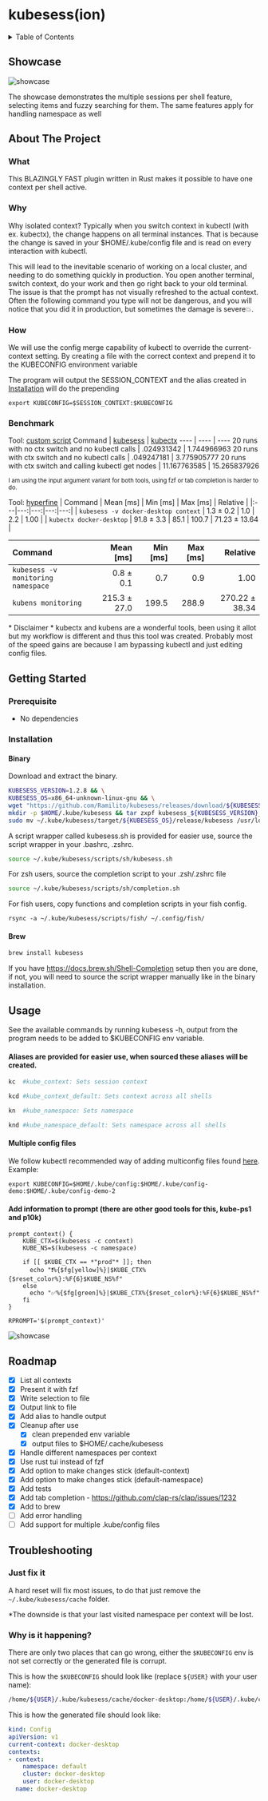 # kubesess(ion)

<details>
  <summary>Table of Contents</summary>

- [kubesess(ion)](#kubesess-ion-)
  * [Showcase](#showcase)
  * [About The Project](#about-the-project)
    + [What](#what)
    + [Why](#why)
    + [How](#how)
    + [Benchmark](#benchmark)
  * [Getting Started](#getting-started)
    + [Prerequisite](#prerequisite)
    + [Installation](#installation)
  * [Usage](#usage)
  * [Roadmap](#roadmap)
  * [Troubleshooting](#troubleshooting))

</details>

## Showcase

![showcase](https://raw.github.com/Ramilito/kubesess/main/docs/images/kubesess.gif)

The showcase demonstrates the multiple sessions per shell feature, selecting items and fuzzy searching for them.
The same features apply for handling namespace as well


## About The Project

### What

This BLAZINGLY FAST plugin written in Rust makes it possible to have one context per shell active.

### Why

Why isolated context?
Typically when you switch context in kubectl (with ex. kubectx), the change happens on all terminal instances. 
That is because the change is saved in your $HOME/.kube/config file and is read on every interaction with kubectl.

This will lead to the inevitable scenario of working on a local cluster, and needing to do something quickly in production. 
You open another terminal, switch context, do your work and then go right back to your old terminal. 
The issue is that the prompt has not visually refreshed to the actual context. 
Often the following command you type will not be dangerous, and you will notice that you did it in production, but sometimes the damage is severe💥.

### How

We will use the config merge capability of kubectl to override the current-context setting.
By creating a file with the correct context and prepend it to the KUBECONFIG environment variable 

The program will output the SESSION_CONTEXT and the alias created in <a href="#installation">Installation</a> will do the prepending
```
export KUBECONFIG=$SESSION_CONTEXT:$KUBECONFIG
```

### Benchmark

Tool: [custom script](./benches/benchmark.sh)
Command | [kubesess](https://github.com/Ramilito/kubesess) | [kubectx](https://github.com/ahmetb/kubectx/tree/master/cmd/kubectx)
---- | ---- | ----
20 runs with no ctx switch and no kubectl calls | .024931342 | 1.744966963
20 runs with ctx switch and no kubectl calls | .049247181 | 3.775905777
20 runs with ctx switch and calling kubectl get nodes | 11.167763585 | 15.265837926

<sup>I am using the input argument variant for both tools, using fzf or tab completion is harder to do.</sup>


Tool: [hyperfine](./benches/hyperfine/markdown.md)
| Command | Mean [ms] | Min [ms] | Max [ms] | Relative |
|:---|---:|---:|---:|---:|
| `kubesess -v docker-desktop context` | 1.3 ± 0.2 | 1.0 | 2.2 | 1.00 |
| `kubectx docker-desktop` | 91.8 ± 3.3 | 85.1 | 100.7 | 71.23 ± 13.64 |

| Command | Mean [ms] | Min [ms] | Max [ms] | Relative |
|:---|---:|---:|---:|---:|
| `kubesess -v monitoring namespace` | 0.8 ± 0.1 | 0.7 | 0.9 | 1.00 |
| `kubens monitoring` | 215.3 ± 27.0 | 199.5 | 288.9 | 270.22 ± 38.34 |

\* Disclaimer *
kubectx and kubens are a wonderful tools, been using it allot but my workflow is different and thus this tool was created.
Probably most of the speed gains are because I am bypassing kubectl and just editing config files.

## Getting Started

### Prerequisite

* No dependencies

### Installation

#### Binary
Download and extract the binary.
```zsh
KUBESESS_VERSION=1.2.8 && \
KUBESESS_OS=x86_64-unknown-linux-gnu && \
wget "https://github.com/Ramilito/kubesess/releases/download/${KUBESESS_VERSION}/kubesess_${KUBESESS_VERSION}_${KUBESESS_OS}.tar.gz" && \
mkdir -p $HOME/.kube/kubesess && tar zxpf kubesess_${KUBESESS_VERSION}_${KUBESESS_OS}.tar.gz -C $HOME/.kube/kubesess && \
sudo mv ~/.kube/kubesess/target/${KUBESESS_OS}/release/kubesess /usr/local/bin/kubesess
```

A script wrapper called kubesess.sh is provided for easier use, source the script wrapper in your .bashrc, .zshrc.
```zsh
source ~/.kube/kubesess/scripts/sh/kubesess.sh
```

For zsh users, source the completion script to your .zsh/.zshrc file
```zsh
source ~/.kube/kubesess/scripts/sh/completion.sh
```

For fish users, copy functions and completion scripts in your fish config.
```shell
rsync -a ~/.kube/kubesess/scripts/fish/ ~/.config/fish/
```

#### Brew
```zsh
brew install kubesess
```
If you have https://docs.brew.sh/Shell-Completion setup then you are done, if not, you will need to source the script wrapper manually like in the binary installation.

## Usage

See the available commands by running kubesess -h, output from the program needs to be added to $KUBECONFIG env variable.

#### Aliases are provided for easier use, when sourced these aliases will be created.
```zsh
kc  #kube_context: Sets session context

kcd #kube_context_default: Sets context across all shells

kn  #kube_namespace: Sets namespace

knd #kube_namespace_default: Sets namespace across all shells
```

#### Multiple config files
We follow kubectl recommended way of adding multiconfig files found [here](https://kubernetes.io/docs/tasks/access-application-cluster/configure-access-multiple-clusters/#create-a-second-configuration-file).
Example:
```
export KUBECONFIG=$HOME/.kube/config:$HOME/.kube/config-demo:$HOME/.kube/config-demo-2
```

#### Add information to prompt (there are other good tools for this, kube-ps1 and p10k)
```
prompt_context() {
    KUBE_CTX=$(kubesess -c context)
    KUBE_NS=$(kubesess -c namespace)

    if [[ $KUBE_CTX == *"prod"* ]]; then
      echo "❗%{$fg[yellow]%}|$KUBE_CTX%{$reset_color%}:%F{6}$KUBE_NS%f"
    else
      echo "✅️%{$fg[green]%}|$KUBE_CTX%{$reset_color%}:%F{6}$KUBE_NS%f"
    fi
}

RPROMPT='$(prompt_context)'
```

![showcase](https://raw.github.com/Ramilito/kubesess/main/docs/images/prompt.png)

<!-- ROADMAP -->
## Roadmap

- [x] List all contexts
- [x] Present it with fzf
- [x] Write selection to file
- [x] Output link to file
- [x] Add alias to handle output
- [x] Cleanup after use
    - [x] clean prepended env variable
    - [x] output files to $HOME/.cache/kubesess
- [x] Handle different namespaces per context
- [x] Use rust tui instead of fzf
- [x] Add option to make changes stick (default-context)
- [x] Add option to make changes stick (default-namespace)
- [x] Add tests 
- [x] Add tab completion - https://github.com/clap-rs/clap/issues/1232
- [x] Add to brew
- [ ] Add error handling
- [ ] Add support for multiple .kube/config files

## Troubleshooting

### Just fix it
A hard reset will fix most issues, to do that just remove the ```~/.kube/kubesess/cache``` folder.

\*The downside is that your last visited namespace per context will be lost.


### Why is it happening?
There are only two places that can go wrong, either the ```$KUBECONFIG``` env is 
not set correctly or the generated file is corrupt.

This is how the ```$KUBECONFIG``` should look like (replace ```${USER}``` with your user name):
```zsh
/home/${USER}/.kube/kubesess/cache/docker-desktop:/home/${USER}/.kube/config
```

This is how the generated file should look like:
```yaml
kind: Config
apiVersion: v1
current-context: docker-desktop
contexts:
- context:
    namespace: default
    cluster: docker-desktop
    user: docker-desktop
  name: docker-desktop
```

